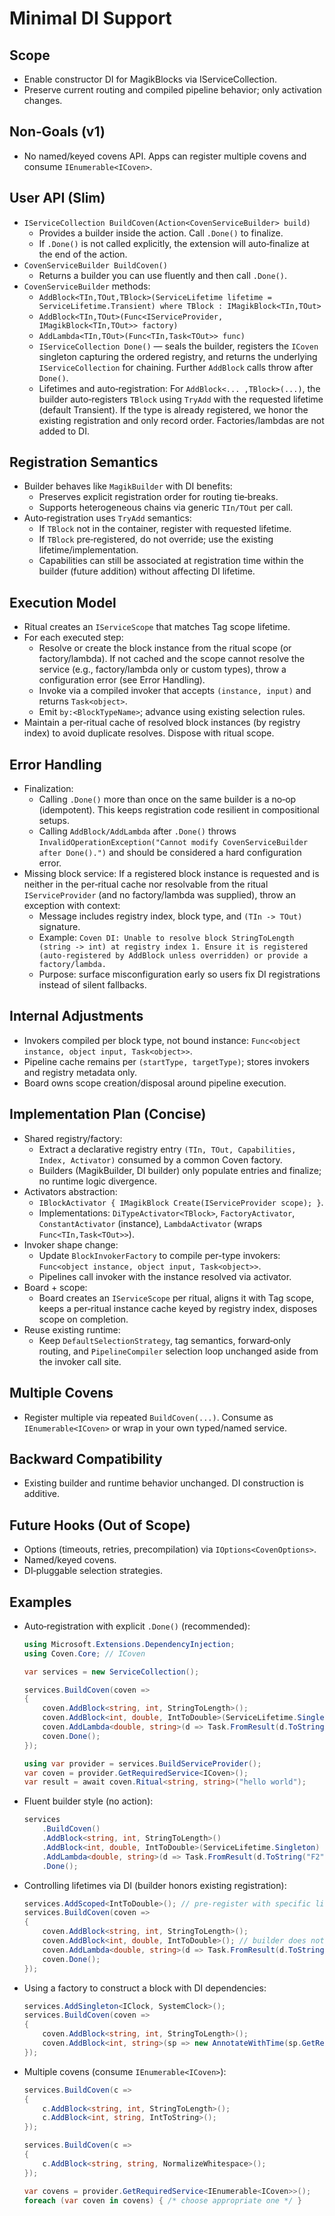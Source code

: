 # Minimal DI Support

## Scope
- Enable constructor DI for MagikBlocks via IServiceCollection.
- Preserve current routing and compiled pipeline behavior; only activation changes.

## Non‑Goals (v1)
- No named/keyed covens API. Apps can register multiple covens and consume `IEnumerable<ICoven>`.

## User API (Slim)
- `IServiceCollection BuildCoven(Action<CovenServiceBuilder> build)`
  - Provides a builder inside the action. Call `.Done()` to finalize.
  - If `.Done()` is not called explicitly, the extension will auto‑finalize at the end of the action.
- `CovenServiceBuilder BuildCoven()`
  - Returns a builder you can use fluently and then call `.Done()`.
- `CovenServiceBuilder` methods:
  - `AddBlock<TIn,TOut,TBlock>(ServiceLifetime lifetime = ServiceLifetime.Transient) where TBlock : IMagikBlock<TIn,TOut>`
  - `AddBlock<TIn,TOut>(Func<IServiceProvider, IMagikBlock<TIn,TOut>> factory)`
  - `AddLambda<TIn,TOut>(Func<TIn,Task<TOut>> func)`
  - `IServiceCollection Done()` — seals the builder, registers the `ICoven` singleton capturing the ordered registry, and returns the underlying `IServiceCollection` for chaining. Further `AddBlock` calls throw after `Done()`.
  - Lifetimes and auto‑registration: For `AddBlock<... ,TBlock>(...)`, the builder auto‑registers `TBlock` using `TryAdd` with the requested lifetime (default Transient). If the type is already registered, we honor the existing registration and only record order. Factories/lambdas are not added to DI.

## Registration Semantics
- Builder behaves like `MagikBuilder` with DI benefits:
  - Preserves explicit registration order for routing tie‑breaks.
  - Supports heterogeneous chains via generic `TIn/TOut` per call.
- Auto‑registration uses `TryAdd` semantics:
  - If `TBlock` not in the container, register with requested lifetime.
  - If `TBlock` pre‑registered, do not override; use the existing lifetime/implementation.
  - Capabilities can still be associated at registration time within the builder (future addition) without affecting DI lifetime.

## Execution Model
- Ritual creates an `IServiceScope` that matches Tag scope lifetime.
- For each executed step:
  - Resolve or create the block instance from the ritual scope (or factory/lambda). If not cached and the scope cannot resolve the service (e.g., factory/lambda only or custom types), throw a configuration error (see Error Handling).
  - Invoke via a compiled invoker that accepts `(instance, input)` and returns `Task<object>`.
  - Emit `by:<BlockTypeName>`; advance using existing selection rules.
- Maintain a per‑ritual cache of resolved block instances (by registry index) to avoid duplicate resolves. Dispose with ritual scope.

## Error Handling
- Finalization:
  - Calling `.Done()` more than once on the same builder is a no‑op (idempotent). This keeps registration code resilient in compositional setups.
  - Calling `AddBlock/AddLambda` after `.Done()` throws `InvalidOperationException("Cannot modify CovenServiceBuilder after Done().")` and should be considered a hard configuration error.
- Missing block service: If a registered block instance is requested and is neither in the per‑ritual cache nor resolvable from the ritual `IServiceProvider` (and no factory/lambda was supplied), throw an exception with context:
  - Message includes registry index, block type, and `(TIn -> TOut)` signature.
  - Example: `Coven DI: Unable to resolve block StringToLength (string -> int) at registry index 1. Ensure it is registered (auto‑registered by AddBlock unless overridden) or provide a factory/lambda.`
  - Purpose: surface misconfiguration early so users fix DI registrations instead of silent fallbacks.

## Internal Adjustments
- Invokers compiled per block type, not bound instance: `Func<object instance, object input, Task<object>>`.
- Pipeline cache remains per `(startType, targetType)`; stores invokers and registry metadata only.
- Board owns scope creation/disposal around pipeline execution.

## Implementation Plan (Concise)
- Shared registry/factory:
  - Extract a declarative registry entry `(TIn, TOut, Capabilities, Index, Activator)` consumed by a common Coven factory.
  - Builders (MagikBuilder, DI builder) only populate entries and finalize; no runtime logic divergence.
- Activators abstraction:
  - `IBlockActivator { IMagikBlock Create(IServiceProvider scope); }`.
  - Implementations: `DiTypeActivator<TBlock>`, `FactoryActivator`, `ConstantActivator` (instance), `LambdaActivator` (wraps `Func<TIn,Task<TOut>>`).
- Invoker shape change:
  - Update `BlockInvokerFactory` to compile per-type invokers: `Func<object instance, object input, Task<object>>`.
  - Pipelines call invoker with the instance resolved via activator.
- Board + scope:
  - Board creates an `IServiceScope` per ritual, aligns it with Tag scope, keeps a per‑ritual instance cache keyed by registry index, disposes scope on completion.
- Reuse existing runtime:
  - Keep `DefaultSelectionStrategy`, tag semantics, forward‑only routing, and `PipelineCompiler` selection loop unchanged aside from the invoker call site.

## Multiple Covens
- Register multiple via repeated `BuildCoven(...)`. Consume as `IEnumerable<ICoven>` or wrap in your own typed/named service.

## Backward Compatibility
- Existing builder and runtime behavior unchanged. DI construction is additive.

## Future Hooks (Out of Scope)
- Options (timeouts, retries, precompilation) via `IOptions<CovenOptions>`.
- Named/keyed covens.
- DI‑pluggable selection strategies.

## Examples

- Auto‑registration with explicit `.Done()` (recommended):
  ```csharp
  using Microsoft.Extensions.DependencyInjection;
  using Coven.Core; // ICoven

  var services = new ServiceCollection();

  services.BuildCoven(coven =>
  {
      coven.AddBlock<string, int, StringToLength>();                  // auto‑registers transient
      coven.AddBlock<int, double, IntToDouble>(ServiceLifetime.Singleton); // auto‑registers singleton
      coven.AddLambda<double, string>(d => Task.FromResult(d.ToString("F2")));
      coven.Done();
  });

  using var provider = services.BuildServiceProvider();
  var coven = provider.GetRequiredService<ICoven>();
  var result = await coven.Ritual<string, string>("hello world");
  ```

- Fluent builder style (no action):
  ```csharp
  services
      .BuildCoven()
      .AddBlock<string, int, StringToLength>()
      .AddBlock<int, double, IntToDouble>(ServiceLifetime.Singleton)
      .AddLambda<double, string>(d => Task.FromResult(d.ToString("F2")))
      .Done();
  ```



- Controlling lifetimes via DI (builder honors existing registration):
  ```csharp
  services.AddScoped<IntToDouble>(); // pre‑register with specific lifetime
  services.BuildCoven(coven =>
  {
      coven.AddBlock<string, int, StringToLength>();
      coven.AddBlock<int, double, IntToDouble>(); // builder does not override scoped
      coven.AddLambda<double, string>(d => Task.FromResult(d.ToString()));
      coven.Done();
  });
  ```

- Using a factory to construct a block with DI dependencies:
  ```csharp
  services.AddSingleton<IClock, SystemClock>();
  services.BuildCoven(coven =>
  {
      coven.AddBlock<string, int, StringToLength>();
      coven.AddBlock<int, string>(sp => new AnnotateWithTime(sp.GetRequiredService<IClock>()));
  });
  ```

- Multiple covens (consume `IEnumerable<ICoven>`):
  ```csharp
  services.BuildCoven(c =>
  {
      c.AddBlock<string, int, StringToLength>();
      c.AddBlock<int, string, IntToString>();
  });

  services.BuildCoven(c =>
  {
      c.AddBlock<string, string, NormalizeWhitespace>();
  });

  var covens = provider.GetRequiredService<IEnumerable<ICoven>>();
  foreach (var coven in covens) { /* choose appropriate one */ }
  ```
